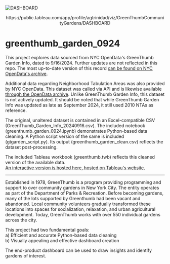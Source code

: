 ![DASHBOARD](https://github.com/user-attachments/assets/e9655510-7c5d-4a48-ab74-f94842dae450)
<p align=center> https://public.tableau.com/app/profile/agtrinidad/viz/GreenThumbCommunityGardens/DASHBOARD </p>

# greenthumb_garden_0924

This project explores data sourced from NYC OpenData's GreenThumb Garden Info, dated to 9/16/2024. Further updates are not reflected in this repo.
The most up-to-date version of this record [can be found on NYC OpenData's archive](https://data.cityofnewyork.us/dataset/GreenThumb-Garden-Info/p78i-pat6/about_data).

Additional data regarding Neighborhood Tabulation Areas was also provided by NYC OpenData. This dataset was called via API and is likewise available [through the OpenData archive](https://data.cityofnewyork.us/City-Government/2010-Neighborhood-Tabulation-Areas-NTAs-/cpf4-rkhq). Unlike GreenThumb Garden Info, this dataset is not actively updated. It should be noted that while GreenThumb Garden Info was updated as late as September 2024, it still used 2010 NTAs as reference.

The original, unaltered dataset is contained in an Excel-compatible CSV (GreenThumb_Garden_Info_20240916.csv).
The included notebook (greenthumb_garden_0924.ipynb) demonstrates Python-based data cleaning. A Python script version of the same is included (gtgarden_script.py).
Its output (greenthumb_garden_clean.csv) reflects the dataset post-processing.

The included Tableau workbook (greenthumb.twb) reflects this cleaned version of the available data. <br>
[An interactive version is hosted here, hosted on Tableau's website.](https://public.tableau.com/app/profile/agtrinidad/viz/GreenThumbCommunityGardens/DASHBOARD)

---------------------------------------------------------------------------------------------------------------

Established in 1978, GreenThumb is a program providing programming and support to over community gardens in New York City. The entity operates as part of the Department of Parks & Recreation. Before becoming gardens, many of the lots supported by Greenthumb had been vacant and abandoned. Local community volunteers gradually transformed these locations into spaces for socialization, relaxation, and urban agricultural development. Today, GreenThumb works with over 550 individual gardens across the city.

This project had two fundamental goals:
<br>a) Efficient and accurate Python-based data cleaning
<br>b) Visually appealing and effective dashboard creation

The end-product dashboard can be used to draw insights and identify gardens of interest.
